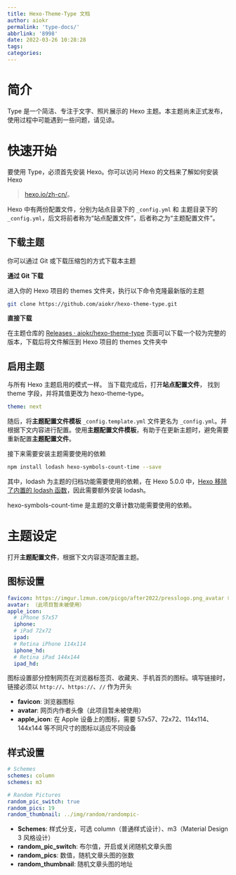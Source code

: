 ```yaml
---
title: Hexo-Theme-Type 文档
author: aiokr
permalink: 'type-docs/'
abbrlink: '8998'
date: 2022-03-26 10:28:28
tags:
categories:
---
```


# 简介

Type 是一个简洁、专注于文字、照片展示的 Hexo 主题。本主题尚未正式发布，使用过程中可能遇到一些问题，请见谅。

# 快速开始

要使用 Type，必须首先安装 Hexo。你可以访问 Hexo 的文档来了解如何安装 Hexo 
> [hexo.io/zh-cn/](https://hexo.io/zh-cn/)。

Hexo 中有两份配置文件，分别为站点目录下的 `_config.yml` 和 主题目录下的 `_config.yml`，后文将前者称为“站点配置文件”，后者称之为“主题配置文件”。

## 下载主题

你可以通过 Git 或下载压缩包的方式下载本主题

**通过 Git 下载**

进入你的 Hexo 项目的 themes 文件夹，执行以下命令克隆最新版的主题

```bash
git clone https://github.com/aiokr/hexo-theme-type.git
```

**直接下载**

在主题仓库的 [Releases · aiokr/hexo-theme-type](https://github.com/aiokr/hexo-theme-type/releases) 页面可以下载一个较为完整的版本，下载后将文件解压到 Hexo 项目的 themes 文件夹中

## 启用主题

与所有 Hexo 主题启用的模式一样。 当下载完成后，打开**站点配置文件**， 找到 theme 字段，并将其值更改为 hexo-theme-type。

```yaml
theme: next
```

随后，将**主题配置文件模板** `_config.template.yml` 文件更名为 `_config.yml`。并根据下文内容进行配置。使用**主题配置文件模板**，有助于在更新主题时，避免需要重新配置**主题配置文件**。

接下来需要安装主题需要使用的依赖

```bash
npm install lodash hexo-symbols-count-time --save
```

其中，lodash 为主题的归档功能需要使用的依赖，在 Hexo 5.0.0 中，[Hexo 移除了内置的 lodash 函数](https://blog.skk.moe/post/hexo-5/#全局变量中不再包含-Lodash)，因此需要额外安装 lodash。

hexo-symbols-count-time 是主题的文章计数功能需要使用的依赖。

# 主题设定

打开**主题配置文件**，根据下文内容逐项配置主题。

## 图标设置

```yaml
favicon: https://imgur.lzmun.com/picgo/after2022/presslogo.png_avatar（仅作为范例）
avatar: （此项目暂未被使用）
apple_icon:
  # iPhone 57x57 
  iphone: 
  # iPad 72x72
  ipad: 
  # Retina iPhone 114x114
  iphone_hd: 
  # Retina iPad 144x144
  ipad_hd: 
```

图标设置部分控制网页在浏览器标签页、收藏夹、手机首页的图标。填写链接时，链接必须以 `http://`、`https://`、`//` 作为开头

- **favicon**: 浏览器图标
- **avatar**: 网页内作者头像（此项目暂未被使用）
- **apple_icon**: 在 Apple 设备上的图标，需要 57x57、72x72、114x114、144x144 等不同尺寸的图标以适应不同设备

## 样式设置

```yaml
# Schemes
schemes: column
schemes: m3

# Random Pictures
random_pic_switch: true
random_pics: 19
random_thumbnail: ../img/random/randompic-
```

- **Schemes**: 样式分支，可选 column（普通样式设计）、m3（Material Design 3 风格设计）
- **random_pic_switch**: 布尔值，开启或关闭随机文章头图
- **random_pics**: 数值，随机文章头图的张数
- **random_thumbnail**: 随机文章头图的地址